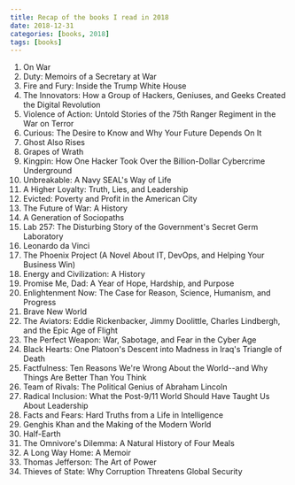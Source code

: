 ```yaml
---
title: Recap of the books I read in 2018
date: 2018-12-31
categories: [books, 2018]
tags: [books]
---
```


1. On War
2. Duty: Memoirs of a Secretary at War
3. Fire and Fury: Inside the Trump White House
4. The Innovators: How a Group of Hackers, Geniuses, and Geeks Created the Digital Revolution
5. Violence of Action: Untold Stories of the 75th Ranger Regiment in the War on Terror
6. Curious: The Desire to Know and Why Your Future Depends On It
7. Ghost Also Rises
9. Grapes of Wrath
10. Kingpin: How One Hacker Took Over the Billion-Dollar Cybercrime Underground
11. Unbreakable: A Navy SEAL's Way of Life
12. A Higher Loyalty: Truth, Lies, and Leadership
13. Evicted: Poverty and Profit in the American City
14. The Future of War: A History
15. A Generation of Sociopaths
16. Lab 257: The Disturbing Story of the Government's Secret Germ Laboratory
17. Leonardo da Vinci
18. The Phoenix Project (A Novel About IT, DevOps, and Helping Your Business Win)
19. Energy and Civilization: A History 
20. Promise Me, Dad: A Year of Hope, Hardship, and Purpose
21. Enlightenment Now: The Case for Reason, Science, Humanism, and Progress
22. Brave New World
23. The Aviators: Eddie Rickenbacker, Jimmy Doolittle, Charles Lindbergh, and the Epic Age of Flight
24. The Perfect Weapon: War, Sabotage, and Fear in the Cyber Age
25. Black Hearts: One Platoon's Descent into Madness in Iraq's Triangle of Death
26. Factfulness: Ten Reasons We're Wrong About the World--and Why Things Are Better Than You Think
27. Team of Rivals: The Political Genius of Abraham Lincoln
28. Radical Inclusion: What the Post-9/11 World Should Have Taught Us About Leadership
29. Facts and Fears: Hard Truths from a Life in Intelligence
30. Genghis Khan and the Making of the Modern World
31. Half-Earth
32. The Omnivore's Dilemma: A Natural History of Four Meals
33. A Long Way Home: A Memoir
34. Thomas Jefferson: The Art of Power 
35. Thieves of State: Why Corruption Threatens Global Security